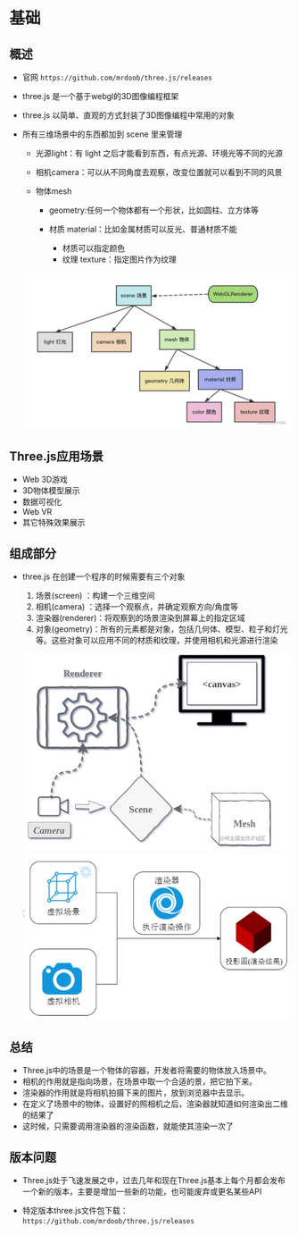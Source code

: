 # 基础

## 概述

+ 官网 `https://github.com/mrdoob/three.js/releases`

+ three.js 是一个基于webgl的3D图像编程框架
+ three.js 以简单、直观的方式封装了3D图像编程中常用的对象

+ 所有三维场景中的东西都加到 scene 里来管理

  + 光源light：有 light 之后才能看到东西，有点光源、环境光等不同的光源
  + 相机camera：可以从不同角度去观察，改变位置就可以看到不同的风景
  + 物体mesh

    + geometry:任何一个物体都有一个形状，比如圆柱、立方体等
    + 材质 material：比如金属材质可以反光、普通材质不能

      + 材质可以指定颜色
      + 纹理 texture：指定图片作为纹理

  ![three概述](images/three概述.png)

## Three.js应用场景

+ Web 3D游戏
+ 3D物体模型展示
+ 数据可视化
+ Web VR
+ 其它特殊效果展示

## 组成部分

+ three.js 在创建一个程序的时候需要有三个对象

  1. 场景(screen) ：构建一个三维空间
  2. 相机(camera) ：选择一个观察点，并确定观察方向/角度等
  3. 渲染器(renderer)：将观察到的场景渲染到屏幕上的指定区域
  4. 对象(geometry)：所有的元素都是对象，包括几何体、模型、粒子和灯光等。这些对象可以应用不同的材质和纹理，并使用相机和光源进行渲染

  ![组件结构](images/组件结构.jpg)
  ![组合](images/组合.jpg)

## 总结

+ Three.js中的场景是一个物体的容器，开发者将需要的物体放入场景中。
+ 相机的作用就是指向场景，在场景中取一个合适的景，把它拍下来。
+ 渲染器的作用就是将相机拍摄下来的图片，放到浏览器中去显示。
+ 在定义了场景中的物体，设置好的照相机之后，渲染器就知道如何渲染出二维的结果了
+ 这时候，只需要调用渲染器的渲染函数，就能使其渲染一次了

## 版本问题

+ Three.js处于飞速发展之中，过去几年和现在Three.js基本上每个月都会发布一个新的版本，主要是增加一些新的功能，也可能废弃或更名某些API

+ 特定版本three.js文件包下载：`https://github.com/mrdoob/three.js/releases`

